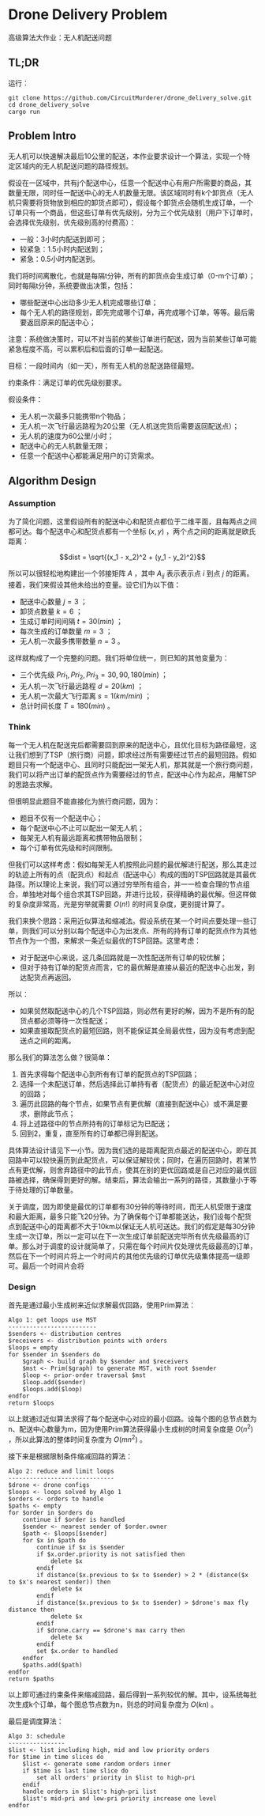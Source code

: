 # Drone Delivery Problem
高级算法大作业：无人机配送问题

## TL;DR
运行：
```shell
git clone https://github.com/CircuitMurderer/drone_delivery_solve.git
cd drone_delivery_solve
cargo run
```

## Problem Intro
无人机可以快速解决最后10公里的配送，本作业要求设计一个算法，实现一个特定区域内的无人机配送问题的路径规划。

假设在一区域中，共有j个配送中心，任意一个配送中心有用户所需要的商品，其数量无限，同时任一配送中心的无人机数量无限。该区域同时有k个卸货点（无人机只需要将货物放到相应的卸货点即可），假设每个卸货点会随机生成订单，一个订单只有一个商品，但这些订单有优先级别，分为三个优先级别（用户下订单时，会选择优先级别，优先级别高的付费高）：

- 一般：3小时内配送到即可；
- 较紧急：1.5小时内配送到；
- 紧急：0.5小时内配送到。

我们将时间离散化，也就是每隔t分钟，所有的卸货点会生成订单（0-m个订单）；同时每隔t分钟，系统要做出决策，包括：
- 哪些配送中心出动多少无人机完成哪些订单；
- 每个无人机的路径规划，即先完成哪个订单，再完成哪个订单，等等。最后需要返回原来的配送中心；

注意：系统做决策时，可以不对当前的某些订单进行配送，因为当前某些订单可能紧急程度不高，可以累积后和后面的订单一起配送。

目标：一段时间内（如一天），所有无人机的总配送路径最短。

约束条件：满足订单的优先级别要求。

假设条件：
- 无人机一次最多只能携带n个物品；
- 无人机一次飞行最远路程为20公里（无人机送完货后需要返回配送点）；
- 无人机的速度为60公里/小时；
- 配送中心的无人机数量无限；
- 任意一个配送中心都能满足用户的订货需求。

## Algorithm Design

### Assumption
为了简化问题，这里假设所有的配送中心和配货点都位于二维平面，且每两点之间都可达。每个配送中心和配货点都有一个坐标 $(x, y)$ ，两个点之间的距离就是欧氏距离：

$$dist = \sqrt{(x_1 - x_2)^2 + (y_1 - y_2)^2}$$

所以可以很轻松地构建出一个邻接矩阵 $A$ ，其中 $A_{ij}$ 表示表示点 $i$ 到点 $j$ 的距离。接着，我们来假设其他未给出的变量。设它们为以下值：
- 配送中心数量 $j = 3$ ；
- 卸货点数量 $k = 6$ ；
- 生成订单时间间隔 $t = 30(min)$ ；
- 每次生成的订单数量 $m = 3$ ；
- 无人机一次最多携带数量 $n = 3$ 。

这样就构成了一个完整的问题。我们将单位统一，则已知的其他变量为：
- 三个优先级 $Pri_1, Pri_2, Pri_3 = 30, 90, 180(min)$ ；
- 无人机一次飞行最远路程 $d = 20(km)$ ；
- 无人机一次最大飞行距离 $s = 1(km/min)$ ；
- 总计时间长度 $T = 180(min)$ 。

### Think
每一个无人机在配送完后都需要回到原来的配送中心，且优化目标为路径最短，这让我们想到了TSP（旅行商）问题，即求经过所有需要经过节点的最短回路。假如题目只有一个配送中心、且同时只能配出一架无人机，那其就是一个旅行商问题，我们可以将产出订单的配货点作为需要经过的节点，配送中心作为起点，用解TSP的思路去求解。

但很明显此题目不能直接化为旅行商问题，因为：
- 题目不仅有一个配送中心；
- 每个配送中心不止可以配出一架无人机；
- 每架无人机有最远距离和携带物品限制；
- 每个订单有优先级和时间限制。

但我们可以这样考虑：假如每架无人机按照此问题的最优解进行配送，那么其走过的轨迹上所有的点（配货点）和起点（配送中心）构成的图的TSP回路就是其最优路径。所以理论上来说，我们可以通过穷举所有组合，并一一检查合理的节点组合，单独地对每个组合求其TSP回路，并进行比较，获得精确的最优解。但这样做的复杂度非常高，光是穷举就需要 $O(n!)$ 的时间复杂度，更别提计算了。

我们来换个思路：采用近似算法和缩减法。假设系统在某一个时间点要处理一些订单，则我们可以分别以每个配送中心为出发点、所有的持有订单的配货点作为其他节点作为一个图，来解求一条近似最优的TSP回路。这里考虑：
- 对于配送中心来说，这几条回路就是一次性配送所有订单的较优解；
- 但对于持有订单的配货点而言，它的最优解是直接从最近的配送中心出发，到达配货点再返回。

所以：
- 如果贸然取配送中心的几个TSP回路，则必然有更好的解，因为不是所有的配货点都必须等待一次性配送；
- 如果直接取配货点的最短回路，则不能保证其全局最优性，因为没有考虑到配送点之间的距离。

那么我们的算法怎么做？很简单：
1. 首先求得每个配送中心到所有有订单的配货点的TSP回路；
2. 选择一个未配送订单，然后选择此订单持有者（配货点）的最近配送中心对应的回路；
3. 遍历此回路的每个节点，如果节点有更优解（直接到配送中心）或不满足要求，删除此节点；
4. 将上述路径中的节点所持有的订单标记为已配送；
5. 回到2，重复，直至所有的订单都已得到配送。

具体算法设计请见下一小节。因为我们选的是距离配货点最近的配送中心，即在其回路中可以较快遍历到此配货点，可以保证解较优；同时，在遍历回路时，若某节点有更优解，则舍弃路径中的此节点，使其在别的更优回路或是自己对应的最优回路被选择，确保得到更好的解。结束后，算法会输出一系列的路径，其数量小于等于待处理的订单数量。

关于调度，因为即使是最优的订单都有30分钟的等待时间，而无人机受限于速度和最大距离，最多只能飞20分钟。为了确保每个订单都能送达，我们设每个配货点到配送中心的距离都不大于10km以保证无人机可送达。我们的假定是每30分钟生成一次订单，所以一定可以在下一次生成订单前配送完毕所有优先级最高的订单。那么对于调度的设计就简单了，只需在每个时间片仅处理优先级最高的订单，然后在下一个时间片将上一个时间片的其他优先级的订单优先级集体提高一级即可。最后一个时间片会将

### Design
首先是通过最小生成树来近似求解最优回路，使用Prim算法：
```
Algo 1: get loops use MST
-------------------------
$senders <- distribution centres 
$receivers <- distribution points with orders
$loops = empty
for $sender in $senders do
    $graph <- build graph by $sender and $receivers
    $mst <- Prim($graph) to generate MST, with root $sender
    $loop <- prior-order traversal $mst
    $loop.add($sender)
    $loops.add($loop)
endfor
return $loops
```
以上就通过近似算法求得了每个配送中心对应的最小回路。设每个图的总节点数为n、配送中心数量为m，因为使用Prim算法获得最小生成树的时间复杂度是 $O(n^2)$ ，所以此算法的整体时间复杂度为 $O(mn^2)$ 。

接下来是根据限制条件缩减回路的算法：
```
Algo 2: reduce and limit loops
------------------------------
$drone <- drone configs
$loops <- loops solved by Algo 1
$orders <- orders to handle
$paths <- empty
for $order in $orders do
    continue if $order is handled
    $sender <- nearest sender of $order.owner
    $path <- $loops[$sender]
    for $x in $path do
        continue if $x is $sender
        if $x.order.priority is not satisfied then
            delete $x
        endif
        if distance($x.previous to $x to $sender) > 2 * (distance($x to $x's nearest sender)) then
            delete $x
        endif 
        if distance($x.previous to $x to $sender) > $drone's max fly distance then
            delete $x
        endif
        if $drone.carry == $drone's max carry then
            delete $x
        endif
        set $x.order to handled
    endfor
    $paths.add($path)
endfor
return $paths
```
以上即可通过约束条件来缩减回路，最后得到一系列较优的解。其中，设系统每批次生成k个订单，每个图总节点数为n，则总的时间复杂度为 $O(kn)$ 。

最后是调度算法：
```
Algo 3: schedule
----------------
$list <- list including high, mid and low priority orders
for $time in time slices do
    $list <- generate some random orders inner
    if $time is last time slice do
        set all orders' priority in $list to high-pri
    endif
    handle orders in $list's high-pri list
    $list's mid-pri and low-pri priority increase one level
endfor
```

